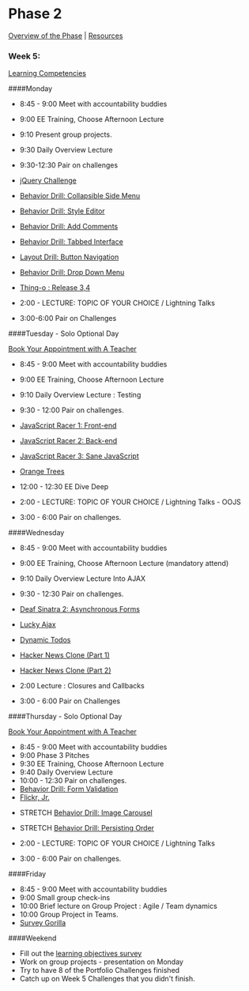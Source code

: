 # Phase 2

[Overview of the Phase](overview.md) | [Resources](resources.md)

### Week 5:

[Learning Competencies](learning-competencies/week-5-lc.md)

####Monday

* 8:45 - 9:00 Meet with accountability buddies
* 9:00  EE Training, Choose Afternoon Lecture
* 9:10 Present group projects.
* 9:30 Daily Overview Lecture
* 9:30-12:30 Pair on challenges
 * [jQuery Challenge](../../../jquery-challenge)
 * [Behavior Drill: Collapsible Side Menu](../../../behavior-drill-collapsible-side-menu-challenge)
 * [Behavior Drill: Style Editor](../../../behavior-drill-style-editor-challenge)
 * [Behavior Drill: Add Comments](../../../behavior-drill-add-comments-challenge)
 * [Behavior Drill: Tabbed Interface](../../../behavior-drill-tabbed-interface-challenge)
 * [Layout Drill: Button Navigation](../../../layout-drill-button-style-navigation-bar-challenge)
 * [Behavior Drill: Drop Down Menu](../../../behavior-drill-drop-down-menu-challenge)
 * [Thing-o : Release 3,4](../../../thing-o-challenge)

* 2:00 - LECTURE: TOPIC OF YOUR CHOICE / Lightning Talks
* 3:00-6:00 Pair on Challenges

####Tuesday  - Solo Optional Day

[Book Your Appointment with A Teacher]( https://www.google.com/calendar/selfsched?sstoken=UUR5OG9kZlBFOFFBfGRlZmF1bHR8MTUwNDM0YjRiMDFjMzhhNWYyZjA3NjQwZDlkNjY0MGM)

* 8:45 - 9:00 Meet with accountability buddies
* 9:00  EE Training, Choose Afternoon Lecture
* 9:10 Daily Overview Lecture : Testing
* 9:30 - 12:00 Pair on challenges.
 * [JavaScript Racer 1: Front-end](../../../javascript-racer-1-front-end-challenge)
 * [JavaScript Racer 2: Back-end](../../../javascript-racer-2-back-end-challenge)
 * [JavaScript Racer 3: Sane JavaScript](../../../javascript-racer-3-sane-javascript-challenge)
 * [Orange Trees](../../../orange-jasmine-challenge)


* 12:00 - 12:30 EE Dive Deep
* 2:00 - LECTURE: TOPIC OF YOUR CHOICE / Lightning Talks  - OOJS
<!-- Breakout - Setting Up Jasmine : TDD Orange Trees -->
* 3:00 - 6:00 Pair on challenges.

####Wednesday

* 8:45 - 9:00 Meet with accountability buddies
* 9:00  EE Training, Choose Afternoon Lecture  (mandatory attend)
* 9:10 Daily Overview Lecture Into AJAX
* 9:30 - 12:30 Pair on challenges.

 * [Deaf Sinatra 2: Asynchronous Forms](../../../deaf-sinatra-2-asynchronous-forms-challenge)
 * [Lucky Ajax](../../../lucky-ajax-challenge)
 * [Dynamic Todos](../../../dynamic-todos-challenge)
 * [Hacker News Clone (Part 1)](../../../hacker-news-clone-part-1-challenge)
 * [Hacker News Clone (Part 2)](../../../hacker-news-clone-part-2-challenge)
* 2:00 Lecture : Closures and Callbacks
* 3:00 - 6:00 Pair on Challenges

####Thursday  - Solo Optional Day

[Book Your Appointment with A Teacher]( https://www.google.com/calendar/selfsched?sstoken=UUR5OG9kZlBFOFFBfGRlZmF1bHR8MTUwNDM0YjRiMDFjMzhhNWYyZjA3NjQwZDlkNjY0MGM)

* 8:45 - 9:00 Meet with accountability buddies
* 9:00 Phase 3 Pitches
* 9:30  EE Training, Choose Afternoon Lecture
* 9:40 Daily Overview Lecture
* 10:00 - 12:30 Pair on challenges.
 * [Behavior Drill: Form Validation](../../../behavior-drill-form-validation-challenge)
 * [Flickr, Jr.](../../../flickr-jr-challenge)
 <!-- [JavaScript Code Retreat with Try Jasmine]() -->
 * STRETCH [Behavior Drill: Image Carousel](../../../behavior-drill-image-carousel-challenge)
 * STRETCH [Behavior Drill: Persisting Order]()

* 2:00 - LECTURE: TOPIC OF YOUR CHOICE / Lightning Talks
* 3:00 - 6:00 Pair on challenges.

####Friday

* 8:45 - 9:00 Meet with accountability buddies
* 9:00 Small group check-ins
* 10:00 Brief lecture on Group Project : Agile / Team dynamics
* 10:00 Group Project in Teams.
 * [Survey Gorilla]()

####Weekend

* Fill out the [learning objectives survey]()
* Work on group projects - presentation on Monday
* Try to have 8 of the Portfolio Challenges finished
* Catch up on Week 5 Challenges that you didn't finish.

